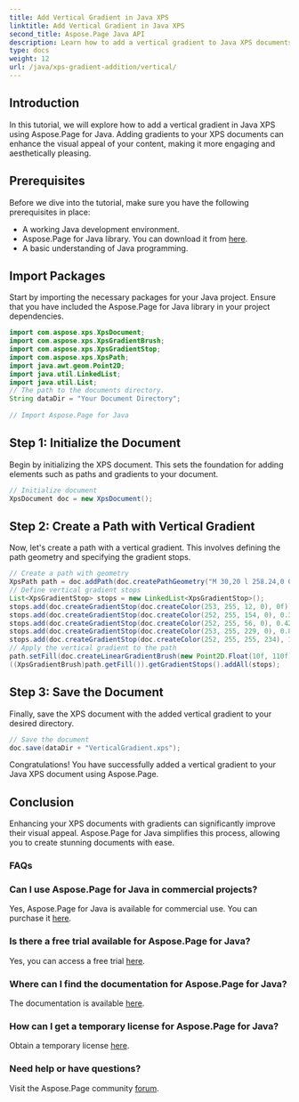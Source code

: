 ```yaml
---
title: Add Vertical Gradient in Java XPS
linktitle: Add Vertical Gradient in Java XPS
second_title: Aspose.Page Java API
description: Learn how to add a vertical gradient to Java XPS documents with Aspose.Page. Enhance visual appeal effortlessly. Step-by-step guide inside.
type: docs
weight: 12
url: /java/xps-gradient-addition/vertical/
---
```

## Introduction
In this tutorial, we will explore how to add a vertical gradient in Java XPS using Aspose.Page for Java. Adding gradients to your XPS documents can enhance the visual appeal of your content, making it more engaging and aesthetically pleasing.
## Prerequisites
Before we dive into the tutorial, make sure you have the following prerequisites in place:
- A working Java development environment.
- Aspose.Page for Java library. You can download it from [here](https://releases.aspose.com/page/java/).
- A basic understanding of Java programming.
## Import Packages
Start by importing the necessary packages for your Java project. Ensure that you have included the Aspose.Page for Java library in your project dependencies.
```java
import com.aspose.xps.XpsDocument;
import com.aspose.xps.XpsGradientBrush;
import com.aspose.xps.XpsGradientStop;
import com.aspose.xps.XpsPath;
import java.awt.geom.Point2D;
import java.util.LinkedList;
import java.util.List;
// The path to the documents directory.
String dataDir = "Your Document Directory";
        
// Import Aspose.Page for Java
```
## Step 1: Initialize the Document
Begin by initializing the XPS document. This sets the foundation for adding elements such as paths and gradients to your document.
```java
// Initialize document
XpsDocument doc = new XpsDocument();
```
## Step 2: Create a Path with Vertical Gradient
Now, let's create a path with a vertical gradient. This involves defining the path geometry and specifying the gradient stops.
```java
// Create a path with geometry
XpsPath path = doc.addPath(doc.createPathGeometry("M 30,20 l 258.24,0 0,56.64 -258.24,0 Z"));
// Define vertical gradient stops
List<XpsGradientStop> stops = new LinkedList<XpsGradientStop>();
stops.add(doc.createGradientStop(doc.createColor(253, 255, 12, 0), 0f));
stops.add(doc.createGradientStop(doc.createColor(252, 255, 154, 0), 0.359375f));
stops.add(doc.createGradientStop(doc.createColor(252, 255, 56, 0), 0.424805f));
stops.add(doc.createGradientStop(doc.createColor(253, 255, 229, 0), 0.879883f));
stops.add(doc.createGradientStop(doc.createColor(252, 255, 255, 234), 1f));
// Apply the vertical gradient to the path
path.setFill(doc.createLinearGradientBrush(new Point2D.Float(10f, 110f), new Point2D.Float(10f, 200f)));
((XpsGradientBrush)path.getFill()).getGradientStops().addAll(stops);
```
## Step 3: Save the Document
Finally, save the XPS document with the added vertical gradient to your desired directory.
```java
// Save the document
doc.save(dataDir + "VerticalGradient.xps");
```
Congratulations! You have successfully added a vertical gradient to your Java XPS document using Aspose.Page.
## Conclusion
Enhancing your XPS documents with gradients can significantly improve their visual appeal. Aspose.Page for Java simplifies this process, allowing you to create stunning documents with ease.

### FAQs
### Can I use Aspose.Page for Java in commercial projects?
Yes, Aspose.Page for Java is available for commercial use. You can purchase it [here](https://purchase.aspose.com/buy).
### Is there a free trial available for Aspose.Page for Java?
Yes, you can access a free trial [here](https://releases.aspose.com/).
### Where can I find the documentation for Aspose.Page for Java?
The documentation is available [here](https://reference.aspose.com/page/java/).
### How can I get a temporary license for Aspose.Page for Java?
Obtain a temporary license [here](https://purchase.aspose.com/temporary-license/).
### Need help or have questions?
Visit the Aspose.Page community [forum](https://forum.aspose.com/c/page/39).
